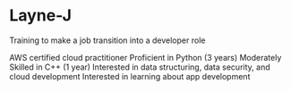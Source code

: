 # Layne-J
Training to make a job transition into a developer role

AWS certified cloud practitioner
Proficient in Python (3 years)
Moderately Skilled in C++ (1 year)
Interested in data structuring, data security, and cloud development
Interested in learning about app development

